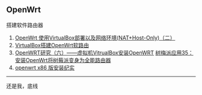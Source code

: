 
## OpenWrt ##

搭建软件路由器

1.	[OpenWrt 使用VirtualBox部署以及网络环境(NAT+Host-Only)（二）](https://blog.csdn.net/xiaodingqq/article/details/80018685?utm_source=blogxgwz0)
2.	[VirtualBox搭建OpenWrt软路由](https://blog.csdn.net/lvshaorong/article/details/80935503)
3.	[OpenWRT研究（六）——虚拟机VitrualBox安装OpenWRT](https://blog.csdn.net/shenshouer/article/details/32715297?utm_source=blogxgwz8)
[树梅派应用35：安装OpenWrt将树莓派变身为全能路由器](https://blog.csdn.net/huayucong/article/details/54090284)
4.	[openwrt x86 版安装纪实](https://blog.csdn.net/wyw3547/article/details/52885641)




-----

还是我，底线
